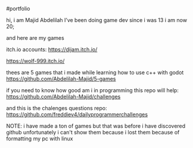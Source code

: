 #portfolio

hi, i am Majid Abdelilah I’ve been doing game dev since i was 13 i am now 20;

and here are my games

itch.io accounts: https://dijam.itch.io/

https://wolf-999.itch.io/

thees are 5 games that i made while learning how to use c++ with godot https://github.com/Abdelilah-Majid/5-games

if you need to know how good am i in programming this repo will help: https://github.com/Abdelilah-Majid/challenges

and this is the chalenges questions repo: https://github.com/freddiev4/dailyprogrammerchallenges

NOTE: i have made a ton of games but that was before i have discovered github unfortunately i can't show them because i lost them because of formatting my pc with linux

